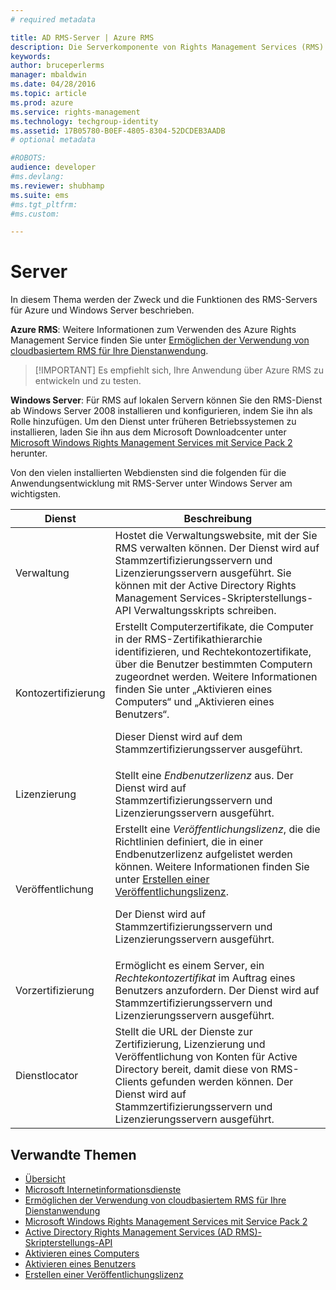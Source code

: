 ```yaml
---
# required metadata

title: AD RMS-Server | Azure RMS
description: Die Serverkomponente von Rights Management Services (RMS) wird durch eine Reihe von Webdiensten implementiert, die in Microsoft-Internetinformationsdienste (IIS) ausgeführt werden.
keywords:
author: bruceperlerms
manager: mbaldwin
ms.date: 04/28/2016
ms.topic: article
ms.prod: azure
ms.service: rights-management
ms.technology: techgroup-identity
ms.assetid: 17B05780-B0EF-4805-8304-52DCDEB3AADB
# optional metadata

#ROBOTS:
audience: developer
#ms.devlang:
ms.reviewer: shubhamp
ms.suite: ems
#ms.tgt_pltfrm:
#ms.custom:

---
```


# Server

In diesem Thema werden der Zweck und die Funktionen des RMS-Servers für Azure und Windows Server beschrieben.

**Azure RMS**: Weitere Informationen zum Verwenden des Azure Rights Management Service finden Sie unter [Ermöglichen der Verwendung von cloudbasiertem RMS für Ihre Dienstanwendung](how-to-use-file-api-with-aadrm-cloud.md).

> [!IMPORTANT] Es empfiehlt sich, Ihre Anwendung über Azure RMS zu entwickeln und zu testen.

**Windows Server**: Für RMS auf lokalen Servern können Sie den RMS-Dienst ab Windows Server 2008 installieren und konfigurieren, indem Sie ihn als Rolle hinzufügen. Um den Dienst unter früheren Betriebssystemen zu installieren, laden Sie ihn aus dem Microsoft Downloadcenter unter [Microsoft Windows Rights Management Services mit Service Pack 2](http://www.microsoft.com/download/en/details.aspx?id=4909) herunter.

Von den vielen installierten Webdiensten sind die folgenden für die Anwendungsentwicklung mit RMS-Server unter Windows Server am wichtigsten.

| Dienst | Beschreibung |
|---------|-------------|
| Verwaltung | Hostet die Verwaltungswebsite, mit der Sie RMS verwalten können. Der Dienst wird auf Stammzertifizierungsservern und Lizenzierungsservern ausgeführt. Sie können mit der Active Directory Rights Management Services-Skripterstellungs-API Verwaltungsskripts schreiben.|
| Kontozertifizierung |Erstellt Computerzertifikate, die Computer in der RMS-Zertifikathierarchie identifizieren, und Rechtekontozertifikate, über die Benutzer bestimmten Computern zugeordnet werden. Weitere Informationen finden Sie unter „Aktivieren eines Computers“ und „Aktivieren eines Benutzers“.<p><p>Dieser Dienst wird auf dem Stammzertifizierungsserver ausgeführt. |
|Lizenzierung | Stellt eine *Endbenutzerlizenz* aus. Der Dienst wird auf Stammzertifizierungsservern und Lizenzierungsservern ausgeführt.|
|Veröffentlichung | Erstellt eine *Veröffentlichungslizenz*, die die Richtlinien definiert, die in einer Endbenutzerlizenz aufgelistet werden können. Weitere Informationen finden Sie unter [Erstellen einer Veröffentlichungslizenz](https://msdn.microsoft.com/library/Aa362355).<p><p>Der Dienst wird auf Stammzertifizierungsservern und Lizenzierungsservern ausgeführt.|
|Vorzertifizierung | Ermöglicht es einem Server, ein *Rechtekontozertifikat* im Auftrag eines Benutzers anzufordern. Der Dienst wird auf Stammzertifizierungsservern und Lizenzierungsservern ausgeführt.|
|Dienstlocator | Stellt die URL der Dienste zur Zertifizierung, Lizenzierung und Veröffentlichung von Konten für Active Directory bereit, damit diese von RMS-Clients gefunden werden können. Der Dienst wird auf Stammzertifizierungsservern und Lizenzierungsservern ausgeführt.|

## Verwandte Themen ##
* [Übersicht](ad-rms-overview.md)
* [Microsoft Internetinformationsdienste](http://www.iis.net/overview)
* [Ermöglichen der Verwendung von cloudbasiertem RMS für Ihre Dienstanwendung](how-to-use-file-api-with-aadrm-cloud.md)
* [Microsoft Windows Rights Management Services mit Service Pack 2](http://www.microsoft.com/download/en/details.aspx?id=4909)
* [Active Directory Rights Management Services (AD RMS)-Skripterstellungs-API](https://msdn.microsoft.com/library/Bb968797)
* [Aktivieren eines Computers](https://msdn.microsoft.com/library/Cc530377)
* [Aktivieren eines Benutzers](https://msdn.microsoft.com/library/Cc530378)
* [Erstellen einer Veröffentlichungslizenz](https://msdn.microsoft.com/library/Aa362355)

 

 


<!--HONumber=Jun16_HO2-->


